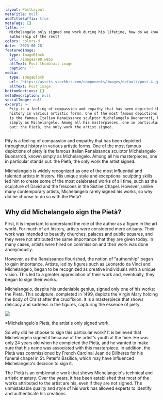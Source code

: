 ```yaml
---
layout: PostLayout
metaTitle: null
addTitleSuffix: true
metaTags: []
title: >-
  Michelangelo only signed one work during his lifetime, how do we know the
  authorship of the rest?
colors: colors-d
date: '2023-06-28'
featuredImage:
  type: ImageBlock
  url: /images/98.webp
  altText: Post thumbnail image
  caption: ''
media:
  type: ImageBlock
  url: 'https://assets.stackbit.com/components/images/default/post-4.jpeg'
  altText: Post image
bottomSections: []
metaDescription: null
socialImage: null
excerpt: >-
  Pity is a feeling of compassion and empathy that has been depicted throughout
  history in various artistic forms. One of the most famous depictions of piety
  is the famous Italian Renaissance sculptor Michelangelo Buonarroti, known
  simply as Michelangelo. Among all his masterpieces, one in particular stands
  out: the Pietà, the only work the artist signed.
---
```

Pity is a feeling of compassion and empathy that has been depicted throughout history in various artistic forms. One of the most famous depictions of piety is the famous Italian Renaissance sculptor Michelangelo Buonarroti, known simply as Michelangelo. Among all his masterpieces, one in particular stands out: the Pietà, the only work the artist signed.

Michelangelo is widely recognized as one of the most influential and talented artists in history. His unique style and exceptional sculpting skills led him to create some of the most celebrated works of all time, such as the sculpture of David and the frescoes in the Sistine Chapel. However, unlike many contemporary artists, Michelangelo rarely signed his works, so why did he choose to do so with the Pietà?

## Why did Michelangelo sign the Pietà?

First, it is important to understand the role of the author as a figure in the art world. For much of art history, artists were considered mere artisans. Their work was intended to beautify churches, palaces and public squares, and they were not attributed the same importance that they are given today. In many cases, artists were hired on commission and their work was done anonymously.

However, as the Renaissance flourished, the notion of "authorship" began to gain importance. Artists, led by figures such as Leonardo da Vinci and Michelangelo, began to be recognized as creative individuals with a unique vision. This led to a greater appreciation of their work and, eventually, they began to sign their works.

Michelangelo, despite his undeniable genius, signed only one of his works: the Pietà. This sculpture, completed in 1499, depicts the Virgin Mary holding the body of Christ after the crucifixion. It is a masterpiece that shows delicacy and sadness in the figures, capturing the essence of piety.

![](https://cdn.culturagenial.com/es/imagenes/escultura-piedad-de-miguel-angel-og.jpg)

*Michelangelo's Pietà, the artist's only signed work.

So why did he choose to sign this particular work? It is believed that Michelangelo signed it because of the artist's youth at the time. He was only 24 years old when he completed the Pietà, and he wanted to make sure that his name was associated with this masterpiece. In addition, the Pietà was commissioned by French Cardinal Jean de Billheres for his funeral chapel in St. Peter's Basilica, which may have influenced Michelangelo's decision to sign it.

The Pietà is an emblematic work that shows Michelangelo's technical and artistic mastery. Over the years, it has been established that most of the works attributed to the artist are his, even if they are not signed. The unmistakable quality and style of his work has allowed experts to identify and authenticate his creations.